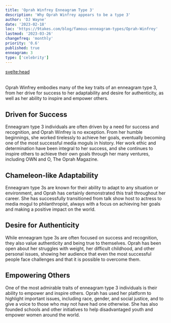 ```yaml
---
title: 'Oprah Winfrey Enneagram Type 3'
description: 'Why Oprah Winfrey appears to be a type 3'
author: 'DJ Wayne'
date: '2023-02-18'
loc: 'https://9takes.com/blog/famous-enneagram-types/Oprah-Winfrey'
lastmod: '2023-03-26'
changefreq: 'monthly'
priority: '0.6'
published: true
enneagram: 3
type: ['celebrity']
---
```


<svelte:head>

  <meta property="og:image" content="https://9takes.com/types/3s/Oprah-Winfrey.webp" />
  <link rel="canonical" href="https://9takes.com/blog/famous-enneagram-types/Oprah-Winfrey">
</svelte:head>
<script>
	import  PopCard  from "../../lib/components/atoms/PopCard.svelte";
</script>
<div
	style="display: flex;
    justify-content: center;
    margin: 1rem 0;
	"
>
	<PopCard
		image={`/types/3s/${'Oprah-Winfrey'}.webp`}
		showIcon={false}
		text="Oprah Winfrey"
		subtext=""
	/>
</div>

Oprah Winfrey embodies many of the key traits of an enneagram type 3, from her drive for success to her adaptability and desire for authenticity, as well as her ability to inspire and empower others.

## Driven for Success

Enneagram type 3 individuals are often driven by a need for success and recognition, and Oprah Winfrey is no exception. From her humble beginnings, she worked tirelessly to achieve her goals, eventually becoming one of the most successful media moguls in history. Her work ethic and determination have been integral to her success, and she continues to inspire others to achieve their own goals through her many ventures, including OWN and O, The Oprah Magazine.

## Chameleon-like Adaptability

Enneagram type 3s are known for their ability to adapt to any situation or environment, and Oprah has certainly demonstrated this trait throughout her career. She has successfully transitioned from talk show host to actress to media mogul to philanthropist, always with a focus on achieving her goals and making a positive impact on the world.

## Desire for Authenticity

While enneagram type 3s are often focused on success and recognition, they also value authenticity and being true to themselves. Oprah has been open about her struggles with weight, her difficult childhood, and other personal issues, showing her audience that even the most successful people face challenges and that it is possible to overcome them.

## Empowering Others

One of the most admirable traits of enneagram type 3 individuals is their ability to empower and inspire others. Oprah has used her platform to highlight important issues, including race, gender, and social justice, and to give a voice to those who may not have had one otherwise. She has also founded schools and other initiatives to help disadvantaged youth and empower women around the world.

